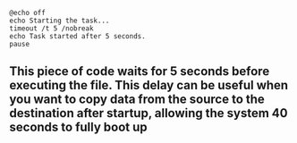 ```
@echo off
echo Starting the task...
timeout /t 5 /nobreak
echo Task started after 5 seconds.
pause
```
**This piece of code waits for 5 seconds before executing the file. This delay can be useful when you want to copy data from the source to the destination after startup, allowing the system 40 seconds to fully boot up**
---